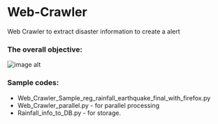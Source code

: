 # Web-Crawler
Web Crawler to extract disaster information to create a alert 
### The overall objective: 
![image alt]()
### Sample codes:
- Web_Crawler_Sample_reg_rainfall_earthquake_final_with_firefox.py 
- Web_Crawler_parallel.py - for parallel processing
- Rainfall_info_to_DB.py - for storage.
